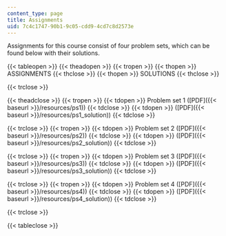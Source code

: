 ```yaml
---
content_type: page
title: Assignments
uid: 7c4c1747-90b1-9c05-cdd9-4cd7c8d2573e
---
```


Assignments for this course consist of four problem sets, which can be found below with their solutions.

{{< tableopen >}}
{{< theadopen >}}
{{< tropen >}}
{{< thopen >}}
ASSIGNMENTS
{{< thclose >}}
{{< thopen >}}
SOLUTIONS
{{< thclose >}}

{{< trclose >}}

{{< theadclose >}}
{{< tropen >}}
{{< tdopen >}}
Problem set 1 ([PDF]({{< baseurl >}}/resources/ps1))
{{< tdclose >}}
{{< tdopen >}}
([PDF]({{< baseurl >}}/resources/ps1_solution))
{{< tdclose >}}

{{< trclose >}}
{{< tropen >}}
{{< tdopen >}}
Problem set 2 ([PDF]({{< baseurl >}}/resources/ps2))
{{< tdclose >}}
{{< tdopen >}}
([PDF]({{< baseurl >}}/resources/ps2_solution))
{{< tdclose >}}

{{< trclose >}}
{{< tropen >}}
{{< tdopen >}}
Problem set 3 ([PDF]({{< baseurl >}}/resources/ps3))
{{< tdclose >}}
{{< tdopen >}}
([PDF]({{< baseurl >}}/resources/ps3_solution))
{{< tdclose >}}

{{< trclose >}}
{{< tropen >}}
{{< tdopen >}}
Problem set 4 ([PDF]({{< baseurl >}}/resources/ps4))
{{< tdclose >}}
{{< tdopen >}}
([PDF]({{< baseurl >}}/resources/ps4_solution))
{{< tdclose >}}

{{< trclose >}}

{{< tableclose >}}